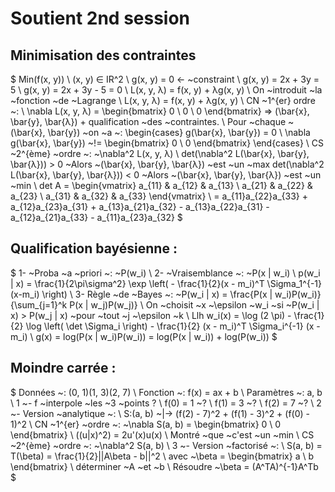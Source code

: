 # Soutient 2nd session

## Minimisation des contraintes

$
Min(f(x, y))
\\
(x, y) ∈ IR^2
\\
g(x, y) = 0 <- ~constraint
\\
g(x, y) = 2x + 3y = 5
\\
g(x, y) = 2x + 3y - 5 = 0
\\
L(x, y, λ) = f(x, y) + λg(x, y)
\\
On ~introduit ~la ~fonction ~de ~Lagrange
\\
L(x, y, λ) = f(x, y) + λg(x, y)
\\
CN ~1^{er} ordre ~:
\\
\nabla L(x, y, λ) = \begin{bmatrix} 0 \\ 0 \\ 0 \end{bmatrix} => (\bar{x}, \bar{y}, \bar{λ}) + qualification ~des ~contraintes.
\\
Pour ~chaque ~(\bar{x}, \bar{y}) ~on ~a ~:
\begin{cases} g(\bar{x}, \bar{y}) = 0 \\ \nabla g(\bar{x}, \bar{y}) ~!= \begin{bmatrix} 0 \\ 0 \end{bmatrix}  \end{cases}
\\
CS ~2^{ème} ~ordre ~: ~\nabla^2 L(x, y, λ)
\\
det(\nabla^2 L(\bar{x}, \bar{y}, \bar{λ})) > 0 ~Alors ~(\bar{x}, \bar{y}, \bar{λ}) ~est ~un ~max
det(\nabla^2 L(\bar{x}, \bar{y}, \bar{λ})) < 0 ~Alors ~(\bar{x}, \bar{y}, \bar{λ}) ~est ~un ~min
\\
det A = \begin{vmatrix} a_{11} & a_{12} & a_{13} \\ a_{21} & a_{22} & a_{23} \\ a_{31} & a_{32} & a_{33} \end{vmatrix}
\\
= a_{11}a_{22}a_{33} + a_{12}a_{23}a_{31} + a_{13}a_{21}a_{32} - a_{13}a_{22}a_{31} - a_{12}a_{21}a_{33} - a_{11}a_{23}a_{32}
$

## Qualification bayésienne :

$
1- ~Proba ~a ~priori ~: ~P(w_i)
\\
2- ~Vraisemblance ~: ~P(x | w_i)
\\
p(w_i | x) = \frac{1}{2\pi\sigma^2} \exp \left( - \frac{1}{2}(x - m_i)^T \Sigma_1^{-1}(x-m_i) \right)
\\
3- Règle ~de ~Bayes ~: ~P(w_i | x) = \frac{P(x | w_i)P(w_i)}{\sum_{j=1}^k P(x | w_j)P(w_j)}
\\
On ~choisit ~x ~\epsilon ~w_i ~si ~P(w_i | x) > P(w_j | x) ~pour ~tout ~j ~\epsilon ~k
\\
Llh w_i(x) = \log (2 \pi) - \frac{1}{2} \log \left( \det \Sigma_i \right) - \frac{1}{2} (x - m_i)^T \Sigma_i^{-1} (x - m_i)
\\
g(x) = log(P(x | w_i)P(w_i)) = log(P(x | w_i)) + log(P(w_i))
$

## Moindre carrée :

$
Données ~: (0, 1)(1, 3)(2, 7)
\\
Fonction ~: f(x) = ax + b
\\
Paramètres ~: a, b
\\
1 ~- f ~interpole ~les ~3 ~points ?
\\
f(0) = 1 ~?
\\
f(1) = 3 ~?
\\
f(2) = 7 ~?
\\
2 ~- Version ~analytique ~:
\\
S:(a, b) ~|-> (f(2) - 7)^2 + (f(1) - 3)^2 + (f(0) - 1)^2
\\
CN ~1^{er} ~ordre ~: ~\nabla S(a, b) = \begin{bmatrix} 0 \\ 0 \end{bmatrix}
\\
((u|x)^2) = 2u'(x)u(x)
\\
Montré ~que ~c'est ~un ~min
\\
CS ~2^{ème} ~ordre ~: ~\nabla^2 S(a, b)
\\
3 ~- Version ~factorisé ~:
\\
S(a, b) = T(\beta) = \frac{1}{2}||A\beta - b||^2
\\
avec ~\beta = \begin{bmatrix} a \\ b \end{bmatrix}
\\
déterminer ~A ~et ~b
\\
Résoudre ~\beta = (A^TA)^{-1}A^Tb
$

